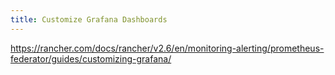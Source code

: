 ```yaml
---
title: Customize Grafana Dashboards
---
```


https://rancher.com/docs/rancher/v2.6/en/monitoring-alerting/prometheus-federator/guides/customizing-grafana/